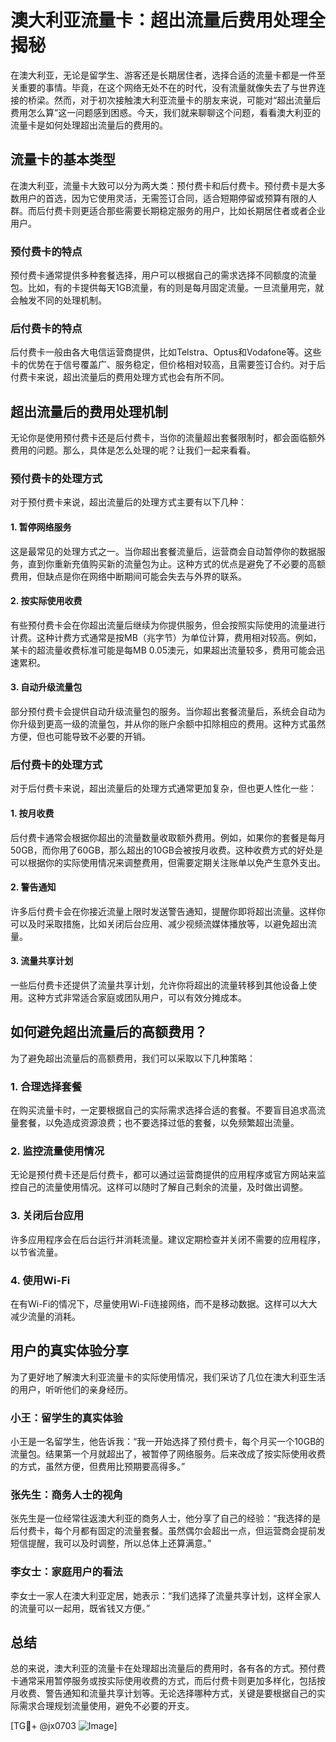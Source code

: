 # 澳大利亚流量卡：超出流量后费用处理全揭秘

在澳大利亚，无论是留学生、游客还是长期居住者，选择合适的流量卡都是一件至关重要的事情。毕竟，在这个网络无处不在的时代，没有流量就像失去了与世界连接的桥梁。然而，对于初次接触澳大利亚流量卡的朋友来说，可能对“超出流量后费用怎么算”这一问题感到困惑。今天，我们就来聊聊这个问题，看看澳大利亚的流量卡是如何处理超出流量后的费用的。

## 流量卡的基本类型

在澳大利亚，流量卡大致可以分为两大类：预付费卡和后付费卡。预付费卡是大多数用户的首选，因为它使用灵活，无需签订合同，适合短期停留或预算有限的人群。而后付费卡则更适合那些需要长期稳定服务的用户，比如长期居住者或者企业用户。

### 预付费卡的特点

预付费卡通常提供多种套餐选择，用户可以根据自己的需求选择不同额度的流量包。比如，有的卡提供每天1GB流量，有的则是每月固定流量。一旦流量用完，就会触发不同的处理机制。

### 后付费卡的特点

后付费卡一般由各大电信运营商提供，比如Telstra、Optus和Vodafone等。这些卡的优势在于信号覆盖广、服务稳定，但价格相对较高，且需要签订合约。对于后付费卡来说，超出流量后的费用处理方式也会有所不同。

## 超出流量后的费用处理机制

无论你是使用预付费卡还是后付费卡，当你的流量超出套餐限制时，都会面临额外费用的问题。那么，具体是怎么处理的呢？让我们一起来看看。

### 预付费卡的处理方式

对于预付费卡来说，超出流量后的处理方式主要有以下几种：

#### 1. **暂停网络服务**

这是最常见的处理方式之一。当你超出套餐流量后，运营商会自动暂停你的数据服务，直到你重新充值购买新的流量包为止。这种方式的优点是避免了不必要的高额费用，但缺点是你在网络中断期间可能会失去与外界的联系。

#### 2. **按实际使用收费**

有些预付费卡会在你超出流量后继续为你提供服务，但会按照实际使用的流量进行计费。这种计费方式通常是按MB（兆字节）为单位计算，费用相对较高。例如，某卡的超流量收费标准可能是每MB 0.05澳元，如果超出流量较多，费用可能会迅速累积。

#### 3. **自动升级流量包**

部分预付费卡会提供自动升级流量包的服务。当你超出套餐流量后，系统会自动为你升级到更高一级的流量包，并从你的账户余额中扣除相应的费用。这种方式虽然方便，但也可能导致不必要的开销。

### 后付费卡的处理方式

对于后付费卡来说，超出流量后的处理方式通常更加复杂，但也更人性化一些：

#### 1. **按月收费**

后付费卡通常会根据你超出的流量数量收取额外费用。例如，如果你的套餐是每月50GB，而你用了60GB，那么超出的10GB会被按月收费。这种收费方式的好处是可以根据你的实际使用情况来调整费用，但需要定期关注账单以免产生意外支出。

#### 2. **警告通知**

许多后付费卡会在你接近流量上限时发送警告通知，提醒你即将超出流量。这样你可以及时采取措施，比如关闭后台应用、减少视频流媒体播放等，以避免超出流量。

#### 3. **流量共享计划**

一些后付费卡还提供了流量共享计划，允许你将超出的流量转移到其他设备上使用。这种方式非常适合家庭或团队用户，可以有效分摊成本。

## 如何避免超出流量后的高额费用？

为了避免超出流量后的高额费用，我们可以采取以下几种策略：

### 1. **合理选择套餐**

在购买流量卡时，一定要根据自己的实际需求选择合适的套餐。不要盲目追求高流量套餐，以免造成资源浪费；也不要选择过低的套餐，以免频繁超出流量。

### 2. **监控流量使用情况**

无论是预付费卡还是后付费卡，都可以通过运营商提供的应用程序或官方网站来监控自己的流量使用情况。这样可以随时了解自己剩余的流量，及时做出调整。

### 3. **关闭后台应用**

许多应用程序会在后台运行并消耗流量。建议定期检查并关闭不需要的应用程序，以节省流量。

### 4. **使用Wi-Fi**

在有Wi-Fi的情况下，尽量使用Wi-Fi连接网络，而不是移动数据。这样可以大大减少流量的消耗。

## 用户的真实体验分享

为了更好地了解澳大利亚流量卡的实际使用情况，我们采访了几位在澳大利亚生活的用户，听听他们的亲身经历。

### 小王：留学生的真实体验

小王是一名留学生，他告诉我：“我一开始选择了预付费卡，每个月买一个10GB的流量包。结果第一个月就超出了，被暂停了网络服务。后来改成了按实际使用收费的方式，虽然方便，但费用比预期要高得多。”

### 张先生：商务人士的视角

张先生是一位经常往返澳大利亚的商务人士，他分享了自己的经验：“我选择的是后付费卡，每个月都有固定的流量套餐。虽然偶尔会超出一点，但运营商会提前发短信提醒，我可以及时调整，所以总体上还算满意。”

### 李女士：家庭用户的看法

李女士一家人在澳大利亚定居，她表示：“我们选择了流量共享计划，这样全家人的流量可以一起用，既省钱又方便。”

## 总结

总的来说，澳大利亚的流量卡在处理超出流量后的费用时，各有各的方式。预付费卡通常采用暂停服务或按实际使用收费的方式，而后付费卡则更加多样化，包括按月收费、警告通知和流量共享计划等。无论选择哪种方式，关键是要根据自己的实际需求合理规划流量使用，避免不必要的开支。

[TG💪+ @jx0703 ![Image](https://github.com/user-attachments/assets/dbca1d08-cadb-493c-b0ec-ad6f7a83f270)]